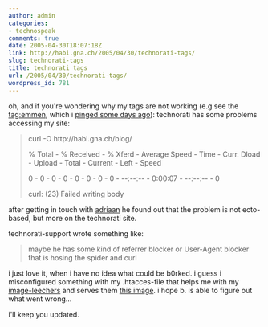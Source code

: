 ```yaml
---
author: admin
categories:
- technospeak
comments: true
date: 2005-04-30T18:07:18Z
link: http://habi.gna.ch/2005/04/30/technorati-tags/
slug: technorati-tags
title: technorati tags
url: /2005/04/30/technorati-tags/
wordpress_id: 781
---
```


oh, and if you're wondering why my tags are not working (e.g see the [tag:emmen](http://www.technorati.com/tag/emmen), which i [pinged some days ago](http://habi.gna.ch/blog/archives/000581.html)): technorati has some problems accessing my site:


<blockquote>
curl -O http://habi.gna.ch/blog/
  
% Total - % Received - % Xferd - Average Speed - Time - Curr. Dload - Upload - Total - Current - Left - Speed
  
0 - 0 - 0 - 0 - 0 - 0 - 0 - 0 - --:--:-- - 0:00:07 - --:--:-- - 0
  
curl: (23) Failed writing body
</blockquote>


after getting in touch with [adriaan](http://ecto.kung-foo.tv/) he found out that the problem is not ecto-based, but more on the technorati site.
  
technorati-support wrote something like:


<blockquote>
maybe he has some kind of referrer blocker or User-Agent blocker that is hosing the spider and curl
</blockquote>


i just love it, when i have no idea what could be b0rked. i guess i misconfigured something with my .htacces-file that helps me with my [image-leechers](http://www.spotleid.de/forum/chilli-con-zert/11706-800.html) and serves them [this image](http://habi.gna.ch/bad.jpeg). i hope b. is able to figure out what went wrong...
  
i'll keep you updated.

